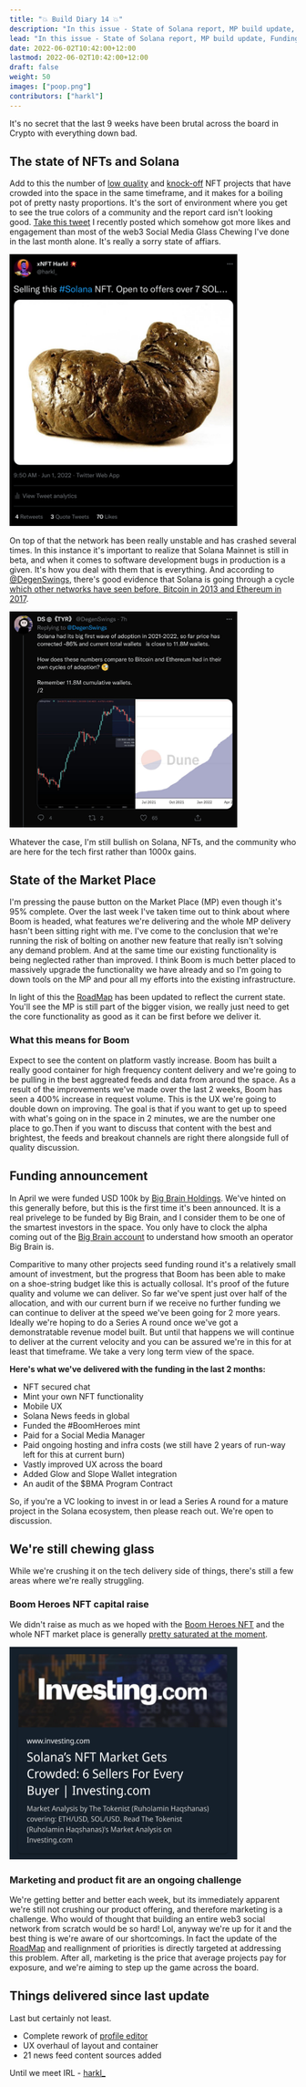 ```yaml
---
title: "💥 Build Diary 14 💥"
description: "In this issue - State of Solana report, MP build update, Funding announcement, Challenges, Work delivered."
lead: "In this issue - State of Solana report, MP build update, Funding announcement, Challenges, Work delivered."
date: 2022-06-02T10:42:00+12:00
lastmod: 2022-06-02T10:42:00+12:00
draft: false
weight: 50
images: ["poop.png"]
contributors: ["harkl"]
---
```


It's no secret that the last 9 weeks have been brutal across the board in Crypto with everything down bad.

## The state of NFTs and Solana

Add to this the number of [low quality](https://boom.army/#/social.boom.army/a/110693550018915728/status/1531754907212324865) and [knock-off](https://twitter.com/Not_OkayBears) NFT projects that have crowded into the space in the same timeframe, and it makes for a boiling pot of pretty nasty proportions. It's the sort of environment where you get to see the true colors of a community and the report card isn't looking good. [Take this tweet](https://boom.army/#/social.boom.army/a/110693550018915728/status/1531754907212324865) I recently posted which somehow got more likes and engagement than most of the web3 Social Media Glass Chewing I've done in the last month alone. It's really a sorry state of affiars.

<img src="poop.png" alt="Poop Tweet" width="400"/>

On top of that the network has been really unstable and has crashed several times. In this instance it's important to realize that Solana Mainnet is still in beta, and when it comes to software development bugs in production is a given. It's how you deal with them that is everything. And according to [@DegenSwings](https://twitter.com/DegenSwings), there's good evidence that Solana is going through a cycle [which other networks have seen before, Bitcoin in 2013 and Ethereum in 2017](https://twitter.com/DegenSwings/status/1532115994348425216?s=20&t=Or6IQeWQ53unArennTRUZQ).

<img src="degen.png" alt="Degen" width="400"/>

Whatever the case, I'm still bullish on Solana, NFTs, and the community who are here for the tech first rather than 1000x gains.

## State of the Market Place

I'm pressing the pause button on the Market Place (MP) even though it's 95% complete. Over the last week I've taken time out to think about where Boom is headed, what features we're delivering and the whole MP delivery hasn't been sitting right with me. I've come to the conclusion that we're running the risk of bolting on another new feature that really isn't solving any demand problem. And at the same time our existing functionality is being neglected rather than improved. I think Boom is much better placed to massively upgrade the functionality we have already and so I'm going to down tools on the MP and pour all my efforts into the existing infrastructure.

In light of this the [RoadMap](https://docs.boom.army/prologue/roadmap/) has been updated to reflect the current state. You'll see the MP is still part of the bigger vision, we really just need to get the core functionality as good as it can be first before we deliver it.

### What this means for Boom

Expect to see the content on platform vastly increase. Boom has built a really good container for high frequency content delivery and we're going to be pulling in the best aggreated feeds and data from around the space. As a result of the improvements we've made over the last 2 weeks, Boom has seen a 400% increase in request volume. This is the UX we're going to double down on improving. The goal is that if you want to get up to speed with what's going on in the space in 2 minutes, we are the number one place to go.Then if you want to discuss that content with the best and brightest, the feeds and breakout channels are right there alongside full of quality discussion.

## Funding announcement

In April we were funded USD 100k by [Big Brain Holdings](https://www.bigbrain.holdings). We've hinted on this generally before, but this is the first time it's been announced. It is a real privelege to be funded by Big Brain, and I consider them to be one of the smartest investors in the space. You only have to clock the alpha coming out of the [Big Brain account](https://twitter.com/SOLBigBrain) to understand how smooth an operator Big Brain is.

Comparitive to many other projects seed funding round it's a relatively small amount of investment, but the progress that Boom has been able to make on a shoe-string budget like this is actually collosal. It's proof of the future quality and volume we can deliver. So far we've spent just over half of the allocation, and with our current burn if we receive no further funding we can continue to deliver at the speed we've been going for 2 more years. Ideally we're hoping to do a Series A round once we've got a demonstratable revenue model built. But until that happens we will continue to deliver at the current velocity and you can be assured we're in this for at least that timeframe. We take a very long term view of the space.

**Here's what we've delivered with the funding in the last 2 months:**

- NFT secured chat
- Mint your own NFT functionality
- Mobile UX
- Solana News feeds in global
- Funded the #BoomHeroes mint
- Paid for a Social Media Manager
- Paid ongoing hosting and infra costs (we still have 2 years of run-way left for this at current burn)
- Vastly improved UX across the board
- Added Glow and Slope Wallet integration
- An audit of the $BMA Program Contract

So, if you're a VC looking to invest in or lead a Series A round for a mature project in the Solana ecosystem, then please reach out. We're open to discussion.

## We're still chewing glass

While we're crushing it on the tech delivery side of things, there's still a few areas where we're really struggling.

### Boom Heroes NFT capital raise

We didn't raise as much as we hoped with the [Boom Heroes NFT](https://boom.army/mint-boom-hero) and the whole NFT market place is generally [pretty saturated at the moment](https://www.investing.com/analysis/solanas-nft-market-gets-crowded-6-sellers-for-every-buyer-200625148).

<img src="crowded.png" alt="Crowded" width="400"/>

### Marketing and product fit are an ongoing challenge

We're getting better and better each week, but its immediately apparent we're still not crushing our product offering, and therefore marketing is a challenge. Who would of thought that building an entire web3 social network from scratch would be so hard! Lol, anyway we're up for it and the best thing is we're aware of our shortcomings. In fact the update of the [RoadMap](https://docs.boom.army/prologue/roadmap/) and reallignment of priorities is directly targeted at addressing this problem. After all, marketing is the price that average projects pay for exposure, and we're aiming to step up the game across the board.

## Things delivered since last update

Last but certainly not least.

- Complete rework of [profile editor](https://boom.army/settings/profile)
- UX overhaul of layout and container
- 21 news feed content sources added

Until we meet IRL - [harkl_](https://boom.army/#/social.boom.army/a/110693550018915728)
